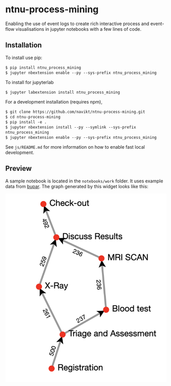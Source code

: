 # ntnu-process-mining

Enabling the use of event logs to create rich interactive process and event-flow visualisations in jupyter notebooks with a few lines of code.

## Installation

To install use pip:

    $ pip install ntnu_process_mining
    $ jupyter nbextension enable --py --sys-prefix ntnu_process_mining

To install for jupyterlab

    $ jupyter labextension install ntnu_process_mining

For a development installation (requires npm),

    $ git clone https://github.com/navikt/ntnu-process-mining.git
    $ cd ntnu-process-mining
    $ pip install -e .
    $ jupyter nbextension install --py --symlink --sys-prefix ntnu_process_mining
    $ jupyter nbextension enable --py --sys-prefix ntnu_process_mining

See `js/README.md` for more information on how to enable fast local development.

## Preview

A sample notebook is located in the `notebooks/work` folder. It uses example data from [bupar](https://www.bupar.net/processmaps.html). The graph generated by this widget looks like this:

![Process Map Visualization](docs/ProcessMap.png)
